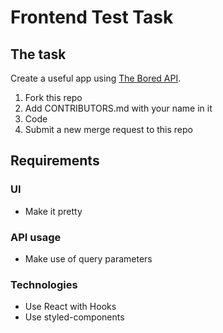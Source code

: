 # Frontend Test Task

## The task

Create a useful app using [The Bored API](https://www.boredapi.com/).

1. Fork this repo
2. Add CONTRIBUTORS.md with your name in it
3. Code
4. Submit a new merge request to this repo

## Requirements

### UI

- Make it pretty

### API usage

- Make use of query parameters

### Technologies

- Use React with Hooks
- Use styled-components
